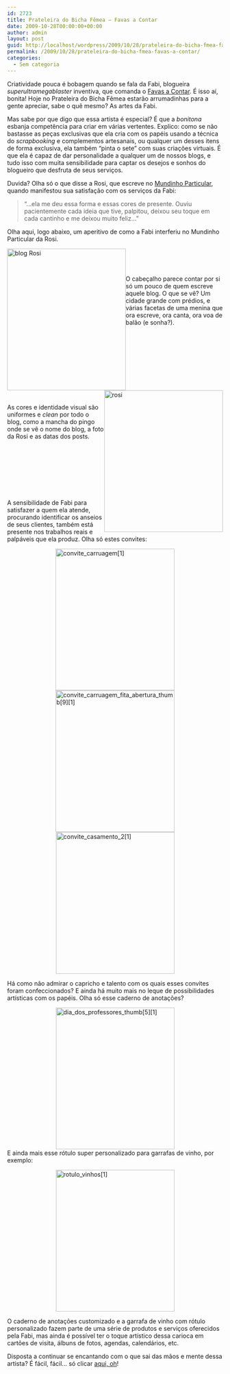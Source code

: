 ```yaml
---
id: 2723
title: Prateleira do Bicha Fêmea – Favas a Contar
date: 2009-10-28T00:00:00+00:00
author: admin
layout: post
guid: http://localhost/wordpress/2009/10/28/prateleira-do-bicha-fmea-favas-a-contar/
permalink: /2009/10/28/prateleira-do-bicha-fmea-favas-a-contar/
categories:
  - Sem categoria
---
```

Criatividade pouca é bobagem quando se fala da Fabi, blogueira _superultramegablaster_ inventiva, que comanda o <a href="http://favasdesign.blogspot.com/" target="_blank">Favas a Contar</a>. É isso aí, bonita! Hoje no Prateleira do Bicha Fêmea estarão arrumadinhas para a gente apreciar, sabe o quê mesmo? As artes da Fabi.

Mas sabe por que digo que essa artista é especial? É que a _bonitona_ esbanja competência para criar em várias vertentes. Explico: como se não bastasse as peças exclusivas que ela cria com os papéis usando a técnica do _scrapbooking_ e complementos artesanais, ou qualquer um desses itens de forma exclusiva, ela também “pinta o sete” com suas criações virtuais. É que ela é capaz de dar personalidade a qualquer um de nossos blogs, e tudo isso com muita sensibilidade para captar os desejos e sonhos do blogueiro que desfruta de seus serviços. 

Duvida? Olha só o que disse a Rosi, que escreve no <a href="http://mundinhodarosi.blogspot.com/" target="_blank">Mundinho Particular</a>, quando manifestou sua satisfação com os serviços da Fabi:

> “…ela me deu essa forma e essas cores de presente. Ouviu pacientemente cada ideia que tive, palpitou, deixou seu toque em cada cantinho e me deixou muito feliz…”

Olha aqui, logo abaixo, um aperitivo de como a Fabi interferiu no Mundinho Particular da Rosi.

[<img title="blog Rosi" style="display:inline;margin-left:0;margin-right:0;border-width:0;" height="331" alt="blog Rosi" src="http://www.trololodemulher.com.br/blog/wp-content/uploads/2009/10/blogrosi_thumb.jpg" width="277" align="left" border="0" />](http://www.trololodemulher.com.br/blog/wp-content/uploads/2009/10/blogrosi.jpg) 

&#160;

&#160;

O cabeçalho parece contar por si só um pouco de quem escreve aquele blog. O que se vê? Um cidade grande com prédios, e várias facetas de uma menina que ora escreve, ora canta, ora voa de balão (e sonha?).

&#160;

&#160;

&#160;

[<img title="rosi" style="display:inline;margin-left:0;margin-right:0;border-width:0;" height="331" alt="rosi" src="http://www.trololodemulher.com.br/blog/wp-content/uploads/2009/10/rosi_thumb.jpg" width="277" align="right" border="0" />](http://www.trololodemulher.com.br/blog/wp-content/uploads/2009/10/rosi.jpg) 

&#160;

&#160;

As cores e identidade visual são uniformes e _clean_ por todo o blog, como a mancha do pingo onde se vê o nome do blog, a foto da Rosi e as datas dos posts.

&#160;

&#160;

&#160;

&#160;

A sensibilidade de Fabi para satisfazer a quem ela atende, procurando identificar os anseios de seus clientes, também está presente nos trabalhos reais e palpáveis que ela produz. Olha só estes convites:

[<img title="convite_carruagem[1]" style="display:block;float:none;margin-left:auto;margin-right:auto;border-width:0;" height="331" alt="convite_carruagem[1]" src="http://www.trololodemulher.com.br/blog/wp-content/uploads/2009/10/convite_carruagem1_thumb.jpg" width="278" border="0" />](http://www.trololodemulher.com.br/blog/wp-content/uploads/2009/10/convite_carruagem1.jpg) [<img title="convite_carruagem_fita_abertura_thumb[9][1]" style="display:block;float:none;margin-left:auto;margin-right:auto;border-width:0;" height="331" alt="convite_carruagem_fita_abertura_thumb[9][1]" src="http://www.trololodemulher.com.br/blog/wp-content/uploads/2009/10/convite_carruagem_fita_abertura_thumb91_thumb.jpg" width="278" border="0" />](http://www.trololodemulher.com.br/blog/wp-content/uploads/2009/10/convite_carruagem_fita_abertura_thumb91.jpg) [<img title="convite_casamento_2[1]" style="display:block;float:none;margin-left:auto;margin-right:auto;border-width:0;" height="331" alt="convite_casamento_2[1]" src="http://www.trololodemulher.com.br/blog/wp-content/uploads/2009/10/convite_casamento_21_thumb.jpg" width="277" border="0" />](http://www.trololodemulher.com.br/blog/wp-content/uploads/2009/10/convite_casamento_21.jpg) 

Há como não admirar o capricho e talento com os quais esses convites foram confeccionados? E ainda há muito mais no leque de possibilidades artísticas com os papéis. Olha só esse caderno de anotações?

[<img title="dia_dos_professores_thumb[5][1]" style="display:block;float:none;margin-left:auto;margin-right:auto;border-width:0;" height="331" alt="dia_dos_professores_thumb[5][1]" src="http://www.trololodemulher.com.br/blog/wp-content/uploads/2009/10/dia_dos_professores_thumb51_thumb.jpg" width="277" border="0" />](http://www.trololodemulher.com.br/blog/wp-content/uploads/2009/10/dia_dos_professores_thumb51.jpg) E ainda mais esse rótulo super personalizado para garrafas de vinho, por exemplo:

[<img title="rotulo_vinhos[1]" style="display:block;float:none;margin-left:auto;margin-right:auto;border-width:0;" height="331" alt="rotulo_vinhos[1]" src="http://www.trololodemulher.com.br/blog/wp-content/uploads/2009/10/rotulo_vinhos1_thumb.jpg" width="277" border="0" />](http://www.trololodemulher.com.br/blog/wp-content/uploads/2009/10/rotulo_vinhos1.jpg) 

O caderno de anotações customizado e a garrafa de vinho com rótulo personalizado fazem parte de uma série de produtos e serviços oferecidos pela Fabi, mas ainda é possível ter o toque artístico dessa carioca em cartões de visita, álbuns de fotos, agendas, calendários, etc. 

Disposta a continuar se encantando com o que sai das mãos e mente dessa artista? É fácil, fácil… só clicar <a href="http://favasdesign.blogspot.com/" target="_blank">aqui, oh</a>!